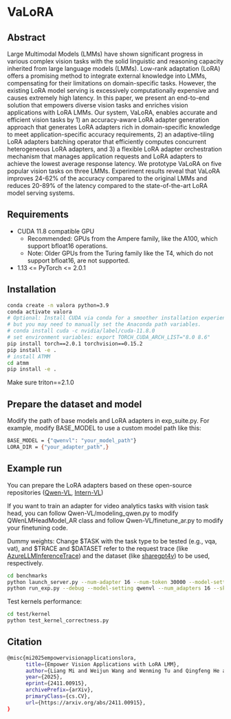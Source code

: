 # VaLoRA

## Abstract
Large Multimodal Models (LMMs) have shown significant progress in various complex vision tasks with the solid linguistic and reasoning capacity inherited from large language models (LMMs).
Low-rank adaptation (LoRA) offers a promising method to integrate external knowledge into LMMs, compensating for their limitations on domain-specific tasks.
However, the existing LoRA model serving is excessively computationally expensive and causes extremely high latency.
In this paper, we present an end-to-end solution that empowers diverse vision tasks and enriches vision applications with LoRA LMMs.
Our system, VaLoRA, enables accurate and efficient vision tasks by 1) an accuracy-aware LoRA adapter generation approach that generates LoRA adapters rich in domain-specific knowledge to meet application-specific accuracy requirements, 2) an adaptive-tiling LoRA adapters batching operator that efficiently computes concurrent heterogeneous LoRA adapters, 
and 3) a flexible LoRA adapter orchestration mechanism that manages application requests and LoRA adapters to achieve the lowest average response latency.
We prototype VaLoRA on five popular vision tasks on three LMMs.
Experiment results reveal that VaLoRA improves 24-62% of the accuracy compared to the original LMMs and reduces 20-89% of the latency compared to the state-of-the-art LoRA model serving systems.

## Requirements
* CUDA 11.8 compatible GPU
  * Recommended: GPUs from the Ampere family, like the A100, which support bfloat16 operations.
  * Note: Older GPUs from the Turing family like the T4, which do not support bfloat16, are not supported.
* 1.13 <= PyTorch <= 2.0.1

## Installation
```bash
conda create -n valora python=3.9
conda activate valora 
# Optional: Install CUDA via conda for a smoother installation experience,
# but you may need to manually set the Anaconda path variables.
# conda install cuda -c nvidia/label/cuda-11.8.0
# set environment variables: export TORCH_CUDA_ARCH_LIST="8.0 8.6"
pip install torch==2.0.1 torchvision==0.15.2
pip install -e .
# install ATMM
cd atmm
pip install -e .
```
Make sure triton==2.1.0

## Prepare the dataset and model
Modify the path of base models and LoRA adapters in exp_suite.py.
For example, modify BASE_MODEL to use a custom model path like this: 
```bash
BASE_MODEL = {"qwenvl": "your_model_path"}
LORA_DIR = {"your_adapter_path",}
```


## Example run

You can prepare the LoRA adapters based on these open-source repositories ([Qwen-VL](https://github.com/QwenLM/Qwen-VL), [Intern-VL](https://github.com/OpenGVLab/InternVL))

If you want to train an adapter for video analytics tasks with vision task head, you can follow Qwen-VL/modeling_qwen.py to modify QWenLMHeadModel_AR class and follow Qwen-VL/finetune_ar.py to modify your finetuning code.

Dummy weights: Change $TASK with the task type to be tested (e.g., vqa, vat), and $TRACE and $DATASET refer to the request trace (like [AzureLLMInferenceTrace](https://github.com/Azure/AzurePublicDataset/blob/master/AzureLLMInferenceDataset2023.md)) and the dataset (like [sharegpt4v](https://huggingface.co/datasets/Lin-Chen/ShareGPT4V/blob/main/sharegpt4v_instruct_gpt4-vision_cap100k.json)) to be used, respectively.
```bash
cd benchmarks
python launch_server.py --num-adapter 16 --num-token 30000 --model-setting qwenvl --scheduler ours
python run_exp.py --debug --model-setting qwenvl --num_adapters 16 --skewness 0.6 --req_rate 2 --task $TASK --trace_file $TRACE --dataset $DATASET
```

Test kernels performance:
```bash
cd test/kernel
python test_kernel_correctness.py
```

## Citation
```bash
@misc{mi2025empowervisionapplicationslora,
      title={Empower Vision Applications with LoRA LMM}, 
      author={Liang Mi and Weijun Wang and Wenming Tu and Qingfeng He and Rui Kong and Xinyu Fang and Yazhu Dong and Yikang Zhang and Yunchun Li and Meng Li and Haipeng Dai and Guihai Chen and Yunxin Liu},
      year={2025},
      eprint={2411.00915},
      archivePrefix={arXiv},
      primaryClass={cs.CV},
      url={https://arxiv.org/abs/2411.00915}, 
}
```
